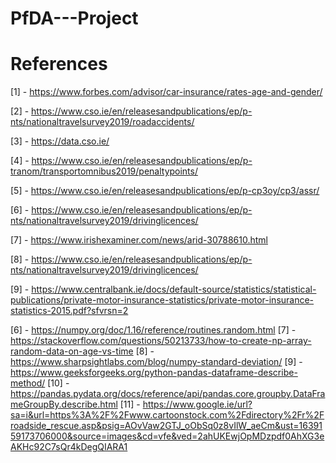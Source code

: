 # PfDA---Project

# References

[1] - https://www.forbes.com/advisor/car-insurance/rates-age-and-gender/

[2] - https://www.cso.ie/en/releasesandpublications/ep/p-nts/nationaltravelsurvey2019/roadaccidents/

[3] - https://data.cso.ie/

[4] - https://www.cso.ie/en/releasesandpublications/ep/p-tranom/transportomnibus2019/penaltypoints/

[5] - https://www.cso.ie/en/releasesandpublications/ep/p-cp3oy/cp3/assr/

[6] - https://www.cso.ie/en/releasesandpublications/ep/p-nts/nationaltravelsurvey2019/drivinglicences/

[7] - https://www.irishexaminer.com/news/arid-30788610.html

[8] - https://www.cso.ie/en/releasesandpublications/ep/p-nts/nationaltravelsurvey2019/drivinglicences/

[9] - https://www.centralbank.ie/docs/default-source/statistics/statistical-publications/private-motor-insurance-statistics/private-motor-insurance-statistics-2015.pdf?sfvrsn=2




[6] - https://numpy.org/doc/1.16/reference/routines.random.html
[7] - https://stackoverflow.com/questions/50213733/how-to-create-np-array-random-data-on-age-vs-time
[8] - https://www.sharpsightlabs.com/blog/numpy-standard-deviation/
[9] - https://www.geeksforgeeks.org/python-pandas-dataframe-describe-method/
[10] - https://pandas.pydata.org/docs/reference/api/pandas.core.groupby.DataFrameGroupBy.describe.html
[11] - https://www.google.ie/url?sa=i&url=https%3A%2F%2Fwww.cartoonstock.com%2Fdirectory%2Fr%2Froadside_rescue.asp&psig=AOvVaw2GTJ_oObSq0z8vIlW_aeCm&ust=1639159173706000&source=images&cd=vfe&ved=2ahUKEwjOpMDzpdf0AhXG3eAKHc92C7sQr4kDegQIARA1

